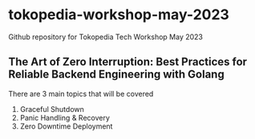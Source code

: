 # tokopedia-workshop-may-2023
Github repository for Tokopedia Tech Workshop May 2023
## The Art of Zero Interruption: Best Practices for Reliable Backend Engineering with Golang
There are 3 main topics that will be covered
1. Graceful Shutdown
2. Panic Handling & Recovery
3. Zero Downtime Deployment

